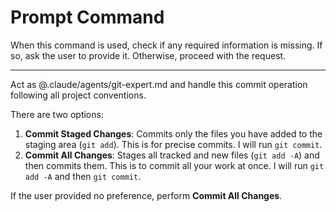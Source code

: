 # Prompt Command

When this command is used, check if any required information is missing. If so, ask the user to provide it. Otherwise, proceed with the request.

---

Act as @.claude/agents/git-expert.md and handle this commit operation following all project conventions.

There are two options:
1.  **Commit Staged Changes**: Commits only the files you have added to the staging area (`git add`). This is for precise commits. I will run `git commit`.
2.  **Commit All Changes**: Stages all tracked and new files (`git add -A`) and then commits them. This is to commit all your work at once. I will run `git add -A` and then `git commit`.

If the user provided no preference, perform **Commit All Changes**.